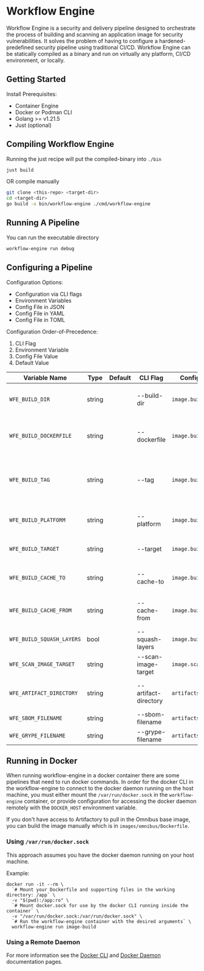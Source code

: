 # Workflow Engine

Workflow Engine is a security and delivery pipeline designed to orchestrate the process of building and scanning an
application image for security vulnerabilities.
It solves the problem of having to configure a hardened-predefined security pipeline using traditional CI/CD.
Workflow Engine can be statically compiled as a binary and run on virtually any platform, CI/CD
environment, or locally.

## Getting Started

Install Prerequisites:

- Container Engine
- Docker or Podman CLI
- Golang >= v1.21.5
- Just (optional)

## Compiling Workflow Engine

Running the just recipe will put the compiled-binary into `./bin`

```bash
just build
```

OR compile manually

```bash
git clone <this-repo> <target-dir>
cd <target-dir>
go build -o bin/workflow-engine ./cmd/workflow-engine
```

## Running A Pipeline

You can run the executable directory

```bash
workflow-engine run debug
```

## Configuring a Pipeline

Configuration Options:

* Configuration via CLI flags
* Environment Variables
* Config File in JSON
* Config File in YAML
* Config File in TOML

Configuration Order-of-Precedence:

1. CLI Flag
2. Environment Variable
3. Config File Value
4. Default Value



| Variable Name             | Type   | Default | CLI Flag             | Config Field Name         | Description                                          |
| ------------------------- | ------ | ------- | -------------------- | ------------------------- | ---------------------------------------------------- |
| `WFE_BUILD_DIR`           | string |         | --build-dir          | `image.buildDir`          | The container build directory                        |
| `WFE_BUILD_DOCKERFILE`    | string |         | --dockerfile         | `image.buildDockerfile`   | The name of the Dockerfile to build and scan         |
| `WFE_BUILD_TAG`           | string |         | --tag                | `image.buildTag`          | The container build tag to use for building an image |
| `WFE_BUILD_PLATFORM`      | string |         | --platform           | `image.buildPlatform`     | The container build platform                         |
| `WFE_BUILD_TARGET`        | string |         | --target             | `image.buildTarget`       | The container build target                           |
| `WFE_BUILD_CACHE_TO`      | string |         | --cache-to           | `image.buildCacheTo`      | The container cache to directory                     |
| `WFE_BUILD_CACHE_FROM`    | string |         | --cache-from         | `image.buildCacheFrom`    | The container cache from directory                   |
| `WFE_BUILD_SQUASH_LAYERS` | bool   |         | --squash-layers      | `image.buildSquashLayers` | Flag to squash layers                                |
| `WFE_SCAN_IMAGE_TARGET`   | string |         | --scan-image-target  | `image.scanTarget`        | The scan image tag name                              |
| `WFE_ARTIFACT_DIRECTORY`  | string |         | --artifact-directory | `artifacts.directory`     | The directory to store artifacts                     |
| `WFE_SBOM_FILENAME`       | string |         | --sbom-filename      | `artifacts.sbomFilename`  | The SBOM file name                                   |
| `WFE_GRYPE_FILENAME`      | string |         | --grype-filename     | `artifacts.grypeFilename` | The Grype file name                                  |

## Running in Docker

When running workflow-engine in a docker container there are some pipelines that need to run docker commands. 
In order for the docker CLI in the workflow-engine to connect to the docker daemon running on the host machine, 
you must either mount the `/var/run/docker.sock` in the `workflow-engine` container, or provide configuration for 
accessing the docker daemon remotely with the `DOCKER_HOST` environment variable.

If you don't have access to Artifactory to pull in the Omnibus base image, you can build the image manually which is 
in `images/omnibus/Dockerfile`.

### Using `/var/run/docker.sock`

This approach assumes you have the docker daemon running on your host machine.

Example:

```
docker run -it --rm \
  `# Mount your Dockerfile and supporting files in the working directory: /app` \
  -v "$(pwd):/app:ro" \
  `# Mount docker.sock for use by the docker CLI running inside the container` \
  -v "/var/run/docker.sock:/var/run/docker.sock" \
  `# Run the workflow-engine container with the desired arguments` \
  workflow-engine run image-build
```

### Using a Remote Daemon

For more information see the 
[Docker CLI](https://docs.docker.com/engine/reference/commandline/cli/#environment-variables) and 
[Docker Daemon](https://docs.docker.com/config/daemon/remote-access/) documentation pages.
